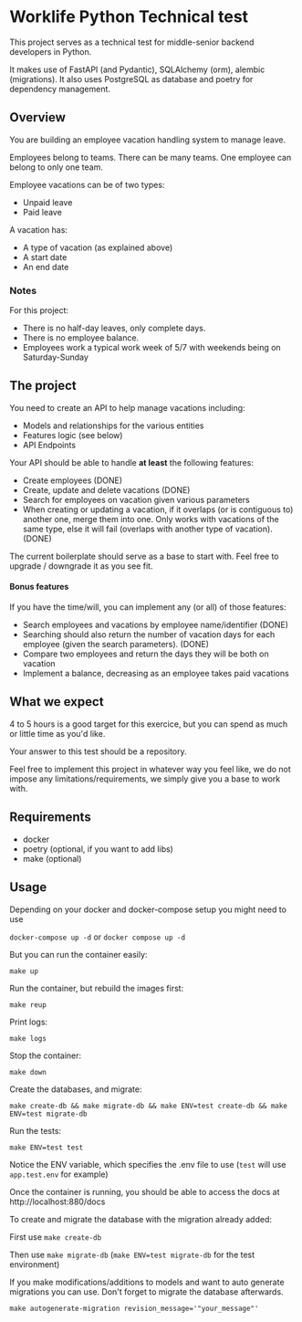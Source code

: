 # Worklife Python Technical test

This project serves as a technical test for middle-senior backend developers in Python.

It makes use of FastAPI (and Pydantic), SQLAlchemy (orm), alembic (migrations).
It also uses PostgreSQL as database and poetry for dependency management.

## Overview

You are building an employee vacation handling system to manage leave.

Employees belong to teams. There can be many teams. One employee can belong to only one team.

Employee vacations can be of two types:
* Unpaid leave
* Paid leave

A vacation has:
* A type of vacation (as explained above)
* A start date
* An end date

### Notes

For this project:
* There is no half-day leaves, only complete days.
* There is no employee balance.
* Employees work a typical work week of 5/7 with weekends being on Saturday-Sunday

## The project

You need to create an API to help manage vacations including:
* Models and relationships for the various entities
* Features logic (see below)
* API Endpoints

Your API should be able to handle **at least** the following features:
* Create employees (DONE)
* Create, update and delete vacations (DONE)
* Search for employees on vacation given various parameters
* When creating or updating a vacation, if it overlaps (or is contiguous to) another one, merge them into one.
Only works with vacations of the same type, else it will fail (overlaps with another type of vacation). (DONE)

The current boilerplate should serve as a base to start with.
Feel free to upgrade / downgrade it as you see fit.

#### Bonus features
If you have the time/will, you can implement any (or all) of those features:
* Search employees and vacations by employee name/identifier (DONE)
* Searching should also return the number of vacation days for each employee (given the search parameters). (DONE)
* Compare two employees and return the days they will be both on vacation
* Implement a balance, decreasing as an employee takes paid vacations


## What we expect

4 to 5 hours is a good target for this exercice, but you can spend as much or little time as you'd like.

Your answer to this test should be a repository.

Feel free to implement this project in whatever way you feel like, we do not impose any limitations/requirements, 
we simply give you a base to work with.

## Requirements

* docker
* poetry (optional, if you want to add libs)
* make (optional)

## Usage

Depending on your docker and docker-compose setup you might need to use

`docker-compose up -d` or `docker compose up -d`

But you can run the container easily:

`make up`

Run the container, but rebuild the images first:

`make reup`

Print logs:

`make logs`

Stop the container:

`make down`

Create the databases, and migrate:

`make create-db && make migrate-db && make ENV=test create-db && make ENV=test migrate-db`

Run the tests:

`make ENV=test test`

Notice the ENV variable, which specifies the .env file to use (`test` will use `app.test.env` for example)

Once the container is running, you should be able to access the docs at http://localhost:880/docs

To create and migrate the database with the migration already added:

First use `make create-db`

Then use `make migrate-db` (`make ENV=test migrate-db` for the test environment)

If you make modifications/additions to models and want to auto generate migrations you can use. 
Don't forget to migrate the database afterwards.

`make autogenerate-migration revision_message='"your_message"'`

